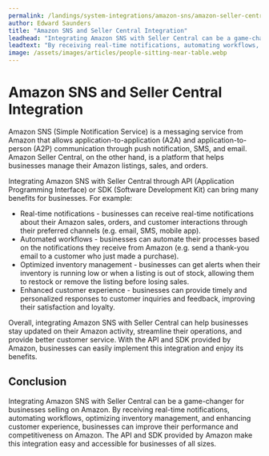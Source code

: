 ```yaml
---
permalink: /landings/system-integrations/amazon-sns/amazon-seller-central
author: Edward Saunders
title: "Amazon SNS and Seller Central Integration"
leadhead: "Integrating Amazon SNS with Seller Central can be a game-changer for businesses selling on Amazon"
leadtext: "By receiving real-time notifications, automating workflows, optimizing inventory management, and enhancing customer experience, businesses can improve their performance and competitiveness on Amazon. The API and SDK provided by Amazon make this integration easy and accessible for businesses of all sizes."
image: /assets/images/articles/people-sitting-near-table.webp
---
```

<div class="arttext">    <h1>Amazon SNS and Seller Central Integration</h1>
    <p>Amazon SNS (Simple Notification Service) is a messaging service from Amazon that allows application-to-application (A2A) and application-to-person (A2P) communication through push notification, SMS, and email. Amazon Seller Central, on the other hand, is a platform that helps businesses manage their Amazon listings, sales, and orders.</p>
    <p>Integrating Amazon SNS with Seller Central through API (Application Programming Interface) or SDK (Software Development Kit) can bring many benefits for businesses. For example:</p>
    <ul>
        <li>Real-time notifications - businesses can receive real-time notifications about their Amazon sales, orders, and customer interactions through their preferred channels (e.g. email, SMS, mobile app).</li>
        <li>Automated workflows - businesses can automate their processes based on the notifications they receive from Amazon (e.g. send a thank-you email to a customer who just made a purchase).</li>
        <li>Optimized inventory management - businesses can get alerts when their inventory is running low or when a listing is out of stock, allowing them to restock or remove the listing before losing sales.</li>
        <li>Enhanced customer experience - businesses can provide timely and personalized responses to customer inquiries and feedback, improving their satisfaction and loyalty.</li>
    </ul>
    <p>Overall, integrating Amazon SNS with Seller Central can help businesses stay updated on their Amazon activity, streamline their operations, and provide better customer service. With the API and SDK provided by Amazon, businesses can easily implement this integration and enjoy its benefits.</p>
    <h2>Conclusion</h2>
    <p>Integrating Amazon SNS with Seller Central can be a game-changer for businesses selling on Amazon. By receiving real-time notifications, automating workflows, optimizing inventory management, and enhancing customer experience, businesses can improve their performance and competitiveness on Amazon. The API and SDK provided by Amazon make this integration easy and accessible for businesses of all sizes.</p>
</div>